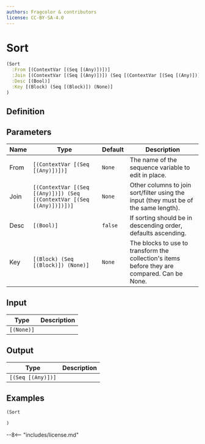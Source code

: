 ```yaml
---
authors: Fragcolor & contributors
license: CC-BY-SA-4.0
---
```



# Sort

```clojure
(Sort
  :From [(ContextVar [(Seq [(Any)])])]
  :Join [(ContextVar [(Seq [(Any)])]) (Seq [(ContextVar [(Seq [(Any)])])])]
  :Desc [(Bool)]
  :Key [(Block) (Seq [(Block)]) (None)]
)
```


## Definition




## Parameters

| Name | Type | Default | Description |
|------|------|---------|-------------|
| From | `[(ContextVar [(Seq [(Any)])])]` | `None` | The name of the sequence variable to edit in place. |
| Join | `[(ContextVar [(Seq [(Any)])]) (Seq [(ContextVar [(Seq [(Any)])])])]` | `None` | Other columns to join sort/filter using the input (they must be of the same length). |
| Desc | `[(Bool)]` | `false` | If sorting should be in descending order, defaults ascending. |
| Key | `[(Block) (Seq [(Block)]) (None)]` | `None` | The blocks to use to transform the collection's items before they are compared. Can be None. |


## Input

| Type | Description |
|------|-------------|
| `[(None)]` |  |


## Output

| Type | Description |
|------|-------------|
| `[(Seq [(Any)])]` |  |


## Examples

```clojure
(Sort

)
```


--8<-- "includes/license.md"
